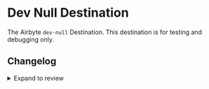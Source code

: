 # Dev Null Destination

The Airbyte `dev-null` Destination. This destination is for testing and debugging only.

## Changelog

<details>
  <summary>Expand to review</summary>

| Version | Date       | Pull Request                                             | Subject           |
|:--------|:-----------|:---------------------------------------------------------|:------------------|
| 0.7.0   | 2024-09-20 | [45704](https://github.com/airbytehq/airbyte/pull/45704)                                                     | Port to Bulk CDK  |
| 0.3.3   | 2023-05-08 | [38118](https://github.com/airbytehq/airbyte/pull/38118) | Support dedup     |
| 0.3.2   | 2023-05-08 | [25776](https://github.com/airbytehq/airbyte/pull/25776) | Support Refreshes |
| 0.3.0   | 2023-05-08 | [25776](https://github.com/airbytehq/airbyte/pull/25776) | Change Schema     |
| 0.2.7   | 2022-08-08 | [13932](https://github.com/airbytehq/airbyte/pull/13932) | Bump version      |

</details>